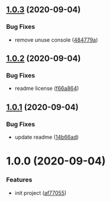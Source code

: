 ## [1.0.3](https://github.com/serverless-plus/serverless-updater/compare/v1.0.2...v1.0.3) (2020-09-04)

### Bug Fixes

- remove unuse console ([484779a](https://github.com/serverless-plus/serverless-updater/commit/484779a59db29f78689c2a1537a49bcaf16c580e))

## [1.0.2](https://github.com/serverless-plus/serverless-updater/compare/v1.0.1...v1.0.2) (2020-09-04)

### Bug Fixes

- readme license ([f66a864](https://github.com/serverless-plus/serverless-updater/commit/f66a8640c2e922de7fa6e410d9c43abc7a5d67e8))

## [1.0.1](https://github.com/serverless-plus/serverless-updater/compare/v1.0.0...v1.0.1) (2020-09-04)

### Bug Fixes

- update readme ([14b66ad](https://github.com/serverless-plus/serverless-updater/commit/14b66ad87683ab2f2f8f81b0c338463317fe1b2d))

# 1.0.0 (2020-09-04)

### Features

- init project ([af77055](https://github.com/serverless-plus/serverless-updater/commit/af7705563dfb154a39838a81db91717eb6135d3c))
